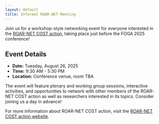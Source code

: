 ```yaml
---
layout: default
title: Informal ROAR-NET Meeting
---
```



Join us for a workshop-style networking event for everyone interested in the <a href="https://roar-net.eu/" target="_blank">ROAR-NET COST action</a>, taking place just before the FOGA 2025 conference!

## Event Details

- **Date:** Tuesday, August 26, 2025  
- **Time:** 9:30 AM - 5:30 PM  
- **Location:** Conference venue, room TBA

The event will feature plenary and working group sessions, interactive activities, and opportunities to network with other members of the ROAR-NET COST action as well as researchers interested in its topics.
Consider joining us a day in advance!

For more information about ROAR-NET COST action, visit the <a href="https://roar-net.eu/" target="_blank">ROAR-NET COST action website</a>.
